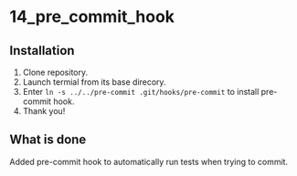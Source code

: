 # 14_pre_commit_hook
## Installation
1. Clone repository. 
2. Launch termial from its base direcory.
3. Enter <code>ln -s ../../pre-commit .git/hooks/pre-commit</code> to install
pre-commit hook.
4. Thank you!
## What is done
Added pre-commit hook to automatically run tests when trying to commit.